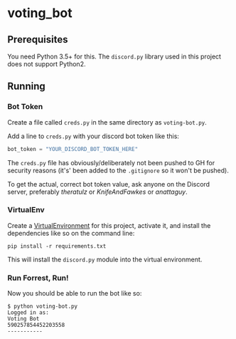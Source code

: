 # voting_bot


## Prerequisites

You need Python 3.5+ for this. The `discord.py` library used in this project does not support Python2.

## Running

### Bot Token

Create a file called `creds.py` in the same directory as `voting-bot.py`.

Add a line to `creds.py` with your discord bot token like this:

```python
bot_token = "YOUR_DISCORD_BOT_TOKEN_HERE"
```

The `creds.py` file has obviously/deliberately not been pushed to GH for security reasons
(it's' been added to the `.gitignore` so it won't be pushed).

To get the actual, correct bot token value, ask anyone on the Discord server,
preferably *theratulz* or *KnifeAndFawkes* or *anattaguy*.

### VirtualEnv

Create a [VirtualEnvironment](https://docs.python-guide.org/dev/virtualenvs/#lower-level-virtualenv) for this project, activate it, and install the dependencies like so on the command line:

```
pip install -r requirements.txt
```

This will install the `discord.py` module into the virtual environment.


### Run Forrest, Run!

Now you should be able to run the bot like so:


```
$ python voting-bot.py
Logged in as:
Voting Bot
590257854452203558
-----------
```
